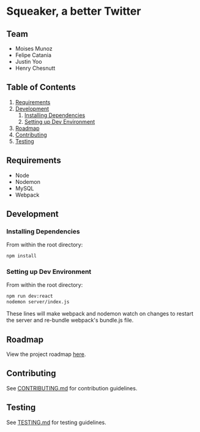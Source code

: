 # Squeaker, a better Twitter

## Team

  - Moises Munoz
  - Felipe Catania
  - Justin Yoo
  - Henry Chesnutt

## Table of Contents

1. [Requirements](#requirements)
1. [Development](#development)
    1. [Installing Dependencies](#installing-dependencies)
    1. [Setting up Dev Environment](#setting-up-dev-environment)
1. [Roadmap](#roadmap)
1. [Contributing](#contributing)
1. [Testing](#testing)


## Requirements

- Node
- Nodemon
- MySQL
- Webpack

## Development

### Installing Dependencies

From within the root directory:

```sh
npm install
```

### Setting up Dev Environment

From within the root directory:

```sh
npm run dev:react
nodemon server/index.js
```
These lines will make webpack and nodemon watch on changes to restart the server and re-bundle webpack's bundle.js file.

## Roadmap

View the project roadmap [here](https://docs.google.com/document/d/1guhpmwdFdCKNuO1xrmuBcWwPtQhzMgHyWmp6ZKyH_3A/).


## Contributing

See [CONTRIBUTING.md](CONTRIBUTING.md) for contribution guidelines.

## Testing

See [TESTING.md](TESTING.md) for testing guidelines.
